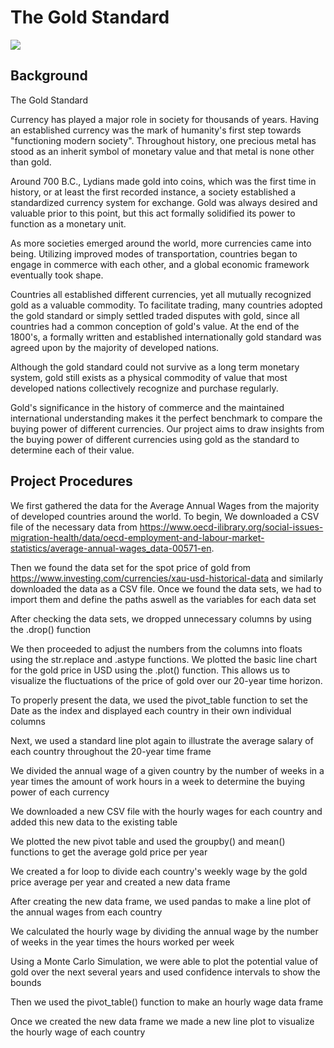 # **The Gold Standard**

![](https://coinweek.com/wp-content/uploads/2011/09/gold_standard.jpg)

## **Background**
The Gold Standard

Currency has played a major role in society for thousands of years. Having an established currency was the mark of humanity's first step towards "functioning modern society". Throughout history, one precious metal has stood as an inherit symbol of monetary value and that metal is none other than gold. 

Around 700 B.C., Lydians made gold into coins, which was the first time in history, or at least the first recorded instance, a society established a standardized currency system for exchange. Gold was always desired and valuable prior to this point, but this act formally solidified its power to function as a monetary unit. 

As more societies emerged around the world, more currencies came into being. Utilizing improved modes of transportation, countries began to engage in commerce with each other, and a global economic framework eventually took shape. 

Countries all established different currencies, yet all mutually recognized gold as a valuable commodity. To facilitate trading, many countries adopted the gold standard or simply settled traded disputes with gold, since all countries had a common conception of gold's value. At the end of the 1800's, a formally written and established internationally gold standard was agreed upon by the majority of developed nations.

Although the gold standard could not survive as a long term monetary system, gold still exists as a physical commodity of value that most developed nations collectively recognize and purchase regularly. 

Gold's significance in the history of commerce and the maintained international understanding makes it the perfect benchmark to compare the buying power of different currencies. Our project aims to draw insights from the buying power of different currencies using gold as the standard to determine each of their value. 

## **Project Procedures**

We first gathered the data for the Average Annual Wages from the majority of developed countries around the world. To begin, We downloaded a CSV file of the necessary data from https://www.oecd-ilibrary.org/social-issues-migration-health/data/oecd-employment-and-labour-market-statistics/average-annual-wages_data-00571-en.

Then we found the data set for the spot price of gold from https://www.investing.com/currencies/xau-usd-historical-data and similarly downloaded the data as a CSV file. Once we found the data sets, we had to import them and define the paths aswell as the variables for each data set
 
After checking the data sets, we dropped unnecessary columns by using the .drop() function

We then proceeded to adjust the numbers from the columns into floats using the str.replace and .astype functions. We plotted the basic line chart for the gold price in USD using the .plot() function. This allows us to visualize the fluctuations of the price of gold over our 20-year time horizon.

To properly present the data, we used the pivot_table function to set the Date as the index and displayed each country in their own individual columns

Next, we used a standard line plot again to illustrate the average salary of each country throughout the 20-year time frame

We divided the annual wage of a given country by the number of weeks in a year times the amount of work hours in a week to determine the buying power of each currency

We downloaded a new CSV file with the hourly wages for each country and added this new data to the existing table

We plotted the new pivot table and used the groupby() and mean() functions to get the average gold price per year 

We created a for loop to divide each country's weekly wage by the gold price average per year and created a new data frame

After creating the new data frame, we used pandas to make a line plot of the annual wages from each country

We calculated the hourly wage by dividing the annual wage by the number of weeks in the year times the hours worked per week

Using a Monte Carlo Simulation, we were able to plot the potential value of gold over the next several years and used confidence intervals to show the bounds

Then we used the pivot_table() function to make an hourly wage data frame

Once we created the new data frame we made a new line plot to visualize the hourly wage of each country




